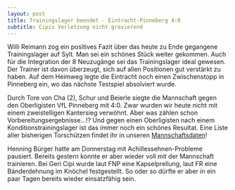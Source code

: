 ```yaml
---
layout: post
title: Trainingslager beendet - Eintracht-Pinneberg 4:0
subtitle: Cipis Verletzung nicht gravierend
---
```


Willi Reimann zog ein positives Fazit über das heute zu Ende gegangene Trainingslager auf Sylt. Man sei ein schönes Stück weiter gekommen. Auch für die Integration der 8 Neuzugänge sei das Trainingslager ideal gewesen. Der Trainer ist davon überzeugt, sich auf allen Positionen gut verstärkt zu haben. Auf dem Heimweg legte die Eintracht noch einen Zwischenstopp in Pinneberg ein, wo das nächste Testspiel absolviert wurde.

Durch Tore von Cha (2), Schur und Beierle siegte die Mannschaft gegen den Oberligisten VfL Pinneberg mit 4:0. Zwar wurden wir heute nicht mit einem zweistelligen Kantersieg verwöhnt. Aber was zählen schon Vorbereitungsergebnisse...!? Und gegen einen Oberligisten nach einem Konditionstrainingslager ist das immer noch ein schönes Resultat. Eine Liste aller bisherigen Torschützen findet ihr in unseren [Mannschaftsdaten](http://www.eintracht-stats.de/content/stats/manndat.htm)!

Henning Bürger hatte am Donnerstag mit Achillessehnen-Probleme pausiert. Bereits gestern konnte er aber wieder voll mit der Mannschaft trainieren. Bei Geri Cipi wurde laut FNP eine Kapselprellung, laut FR eine Bänderdehnung im Knöchel festgestellt. So oder so dürfte er aber in ein paar Tagen bereits wieder einsatzfähig sein.
